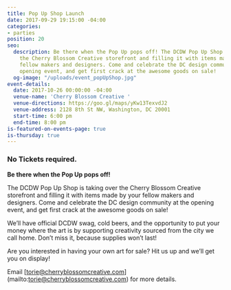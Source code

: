 ```yaml
---
title: Pop Up Shop Launch
date: 2017-09-29 19:15:00 -04:00
categories:
- parties
position: 20
seo:
  description: Be there when the Pop Up pops off! The DCDW Pop Up Shop is taking over
    the Cherry Blossom Creative storefront and filling it with items made by your
    fellow makers and designers. Come and celebrate the DC design community at the
    opening event, and get first crack at the awesome goods on sale!
  og-image: "/uploads/event_popUpShop.jpg"
event-details:
  date: 2017-10-26 00:00:00 -04:00
  venue-name: 'Cherry Blossom Creative '
  venue-directions: https://goo.gl/maps/yKw13TexvdJ2
  venue-address: 2128 8th St NW, Washington, DC 20001
  start-time: 6:00 pm
  end-time: 8:00 pm
is-featured-on-events-page: true
is-thursday: true
---
```


### No Tickets required.

**Be there when the Pop Up pops off!**

The DCDW Pop Up Shop is taking over the Cherry Blossom Creative storefront and filling it with items made by your fellow makers and designers. Come and celebrate the DC design community at the opening event, and get first crack at the awesome goods on sale!

We’ll have official DCDW swag, cold beers, and the opportunity to put your money where the art is by supporting creativity sourced from the city we call home. Don’t miss it, because supplies won’t last!

Are you interested in having your own art for sale? Hit us up and we’ll get you on display!

Email \[torie@cherryblossomcreative.com\](mailto:torie@cherryblossomcreative.com) for more details.